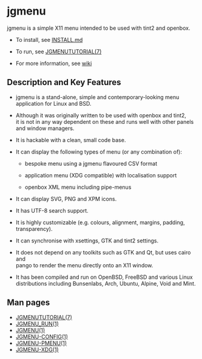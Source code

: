 jgmenu
======

jgmenu is a simple X11 menu intended to be used with tint2 and openbox.

  - To install, see [INSTALL.md](INSTALL.md)  

  - To run, see [JGMENUTUTORIAL(7)](docs/manual/jgmenututorial.7.md)  

  - For more information, see [wiki](https://github.com/johanmalm/jgmenu/wiki)  

Description and Key Features
----------------------------

  * jgmenu is a stand-alone, simple and contemporary-looking menu application
    for Linux and BSD.  

  * Although it was originally written to be used with openbox and tint2,  
    it is not in any way dependent on these and runs well with other panels  
    and window managers.  

  * It is hackable with a clean, small code base.  

  * It can display the following types of menu (or any combination of):

      - bespoke menu using a jgmenu flavoured CSV format  

      - application menu (XDG compatible) with localisation support  

      - openbox XML menu including pipe-menus  

  * It can display SVG, PNG and XPM icons.  

  * It has UTF-8 search support.  

  * It is highly customizable (e.g. colours, alignment, margins, padding,  
    transparency).  

  * It can synchronise with xsettings, GTK and tint2 settings.  

  * It does not depend on any toolkits such as GTK and Qt, but uses cairo and  
    pango to render the menu directly onto an X11 window.  

  * It has been compiled and run on OpenBSD, FreeBSD and various Linux  
    distributions including Bunsenlabs, Arch, Ubuntu, Alpine, Void and Mint.

Man pages
---------

  - [JGMENUTUTORIAL(7)](docs/manual/jgmenututorial.7.md)
  - [JGMENU_RUN(1)](docs/manual/jgmenu_run.1.md)
  - [JGMENU(1)](docs/manual/jgmenu.1.md)
  - [JGMENU-CONFIG(1)](docs/manual/jgmenu-config.1.md)
  - [JGMENU-PMENU(1)](docs/manual/jgmenu-pmenu.1.md)
  - [JGMENU-XDG(1)](docs/manual/jgmenu-xdg.1.md)

